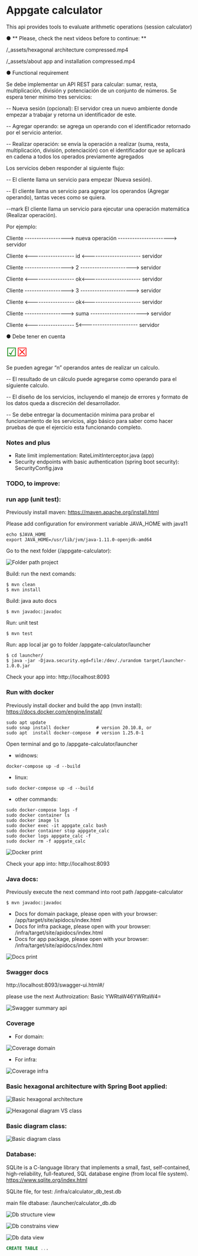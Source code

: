 # Appgate calculator

This api provides tools to evaluate arithmetic operations (session calculator)

● ** Please, check the next videos before to continue: **

/_assets/hexagonal architecture compressed.mp4

/_assets/about app and installation compressed.mp4

● Functional requirement

Se debe implementar un API REST para calcular: sumar, resta, multiplicación,
división y potenciación de un conjunto de números.
Se espera tener mínimo tres servicios:

-- Nueva sesión (opcional): El servidor crea un nuevo ambiente donde empezar a
trabajar y retorna un identificador de este.

-- Agregar operando: se agrega un operando con el identificador retornado por el
servicio anterior.

-- Realizar operación: se envía la operación a realizar (suma, resta, multiplicación,
división, potenciación) con el identificador que se aplicará en cadena a todos los
operados previamente agregados

Los servicios deben responder al siguiente flujo:

-- El cliente llama un servicio para empezar (Nueva sesión).

-- El cliente llama un servicio para agregar los operandos (Agregar operando), tantas
veces como se quiera.

--mark El cliente llama un servicio para ejecutar una operación matemática (Realizar
operación).

Por ejemplo:

Cliente ------------------&gt; nueva operación ----------------------&gt; servidor

Cliente &lt;------------------ id &lt;---------------------- servidor

Cliente ------------------&gt; 2 ----------------------&gt; servidor

Cliente &lt;------------------ ok&lt;---------------------- servidor

Cliente ------------------&gt; 3 ----------------------&gt; servidor

Cliente &lt;------------------ ok&lt;---------------------- servidor

Cliente ------------------&gt; suma ----------------------&gt; servidor

Cliente &lt;------------------ 5&lt;---------------------- servidor

● Debe tener en cuenta

<font size="6" style="color:green;">&#9745;</font><font size="6" style="color:red;">&#9746;</font>

Se pueden agregar “n” operandos antes de realizar un calculo.

-- El resultado de un cálculo puede agregarse como operando para el siguiente
calculo.

-- El diseño de los servicios, incluyendo el manejo de errores y formato de los datos
queda a discreción del desarrollador.

-- Se debe entregar la documentación mínima para probar el funcionamiento de los
servicios, algo básico para saber como hacer pruebas de que el ejercicio esta
funcionando completo.

### Notes and plus

- Rate limit implementation: RateLimitInterceptor.java (app)
- Security endpoints with basic authentication (spring boot security): SecurityConfig.java

### TODO, to improve:


### run app (unit test):

Previously install maven: https://maven.apache.org/install.html

Please add configuration for environment variable JAVA_HOME with java11

```
echo $JAVA_HOME
export JAVA_HOME=/usr/lib/jvm/java-1.11.0-openjdk-amd64
```

Go to the next folder (/appgate-calculator):

![Folder path project](_assets/folder_path_project.png?raw=true "Folder path project")

Build: run the next comands:

```
$ mvn clean
$ mvn install
```
Build: java auto docs

```
$ mvn javadoc:javadoc
```

Run: unit test

```
$ mvn test
```

Run: app local jar
go to folder /appgate-calculator/launcher

```
$ cd launcher/
$ java -jar -Djava.security.egd=file:/dev/./urandom target/launcher-1.0.0.jar
```

Check your app into: http://localhost:8093

### Run with docker

Previously install docker and build the app (mvn install): https://docs.docker.com/engine/install/

```
sudo apt update
sudo snap install docker          # version 20.10.8, or
sudo apt  install docker-compose  # version 1.25.0-1
```

Open terminal and go to /appgate-calculator/launcher

- widnows: 

```
docker-compose up -d --build
```

- linux:

```
sudo docker-compose up -d --build
```

- other commands:

```
sudo docker-compose logs -f
sudo docker container ls
sudo docker image ls
sudo docker exec -it appgate_calc bash
sudo docker container stop appgate_calc
sudo docker logs appgate_calc -f
sudo docker rm -f appgate_calc
```

![Docker print](_assets/docker_print1.png?raw=true "Docker print")

Check your app into: http://localhost:8093

### Java docs:

Previously execute the next command into root path /appgate-calculator

```
$ mvn javadoc:javadoc
```
- Docs for domain package, please open with your browser: /app/target/site/apidocs/index.html
- Docs for infra package, please open with your browser: /infra/target/site/apidocs/index.html
- Docs for app package, please open with your browser: /infra/target/site/apidocs/index.html

![Docs print](_assets/docs_print.png?raw=true "Docs print")

### Swagger docs

http://localhost:8093/swagger-ui.html#/

please use the next Authroization: Basic YWRtaW46YWRtaW4=

![Swagger summary api](_assets/swagger_summary_api.png?raw=true "Swagger summary api")

### Coverage

- For domain:

![Coverage domain](_assets/coverage_domain.png?raw=true "Coverage domain")

- For infra:

![Coverage infra](_assets/coverage_infra.png?raw=true "Coverage infra")

### Basic hexagonal architecture with Spring Boot applied:
		
![Basic hexagonal architecture](_assets/hexagonal-architecture-generic.png?raw=true "Basic hexagonal architecture")

![Hexagonal diagram VS class](_assets/calculator-hexa.png?raw=true "Hexagonal diagram VS class")

### Basic diagram class:

![Basic diagram class](_assets/classes.png?raw=true "Basic diagram class")

### Database:

SQLite is a C-language library that implements a small, fast, self-contained, high-reliability, full-featured, SQL database engine (from local file system).
https://www.sqlite.org/index.html

SQLite file, for test: /infra/calculator_db_test.db

main file dtabase: /launcher/calculator_db.db

![Db structure view](_assets/db_part1.png?raw=true "Db structure view")

![Db constrains view](_assets/db_part2.png?raw=true "Db constrains view")

![Db data view](_assets/db_part3.png?raw=true "Db data view")

~~~~sql
CREATE TABLE ...
~~~~


